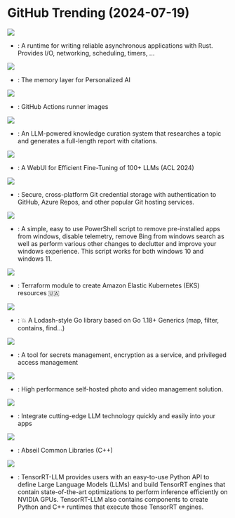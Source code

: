# GitHub Trending (2024-07-19)

![](https://img.shields.io/badge/Rust-New%20121-green?style=flat-square&logo=appveyor)
- [](https://github.comundefined): A runtime for writing reliable asynchronous applications with Rust. Provides I/O, networking, scheduling, timers, ...

![](https://img.shields.io/badge/Python-New%20757-green?style=flat-square&logo=appveyor)
- [](https://github.comundefined): The memory layer for Personalized AI

![](https://img.shields.io/badge/PowerShell-New%2012-green?style=flat-square&logo=appveyor)
- [](https://github.comundefined): GitHub Actions runner images

![](https://img.shields.io/badge/Python-New%20291-green?style=flat-square&logo=appveyor)
- [](https://github.comundefined): An LLM-powered knowledge curation system that researches a topic and generates a full-length report with citations.

![](https://img.shields.io/badge/Python-New%20253-green?style=flat-square&logo=appveyor)
- [](https://github.comundefined): A WebUI for Efficient Fine-Tuning of 100+ LLMs (ACL 2024)

![](https://img.shields.io/badge/C%23-New%20121-green?style=flat-square&logo=appveyor)
- [](https://github.comundefined): Secure, cross-platform Git credential storage with authentication to GitHub, Azure Repos, and other popular Git hosting services.

![](https://img.shields.io/badge/PowerShell-New%20265-green?style=flat-square&logo=appveyor)
- [](https://github.comundefined): A simple, easy to use PowerShell script to remove pre-installed apps from windows, disable telemetry, remove Bing from windows search as well as perform various other changes to declutter and improve your windows experience. This script works for both windows 10 and windows 11.

![](https://img.shields.io/badge/HCL-New%204-green?style=flat-square&logo=appveyor)
- [](https://github.comundefined): Terraform module to create Amazon Elastic Kubernetes (EKS) resources 🇺🇦

![](https://img.shields.io/badge/Go-New%2043-green?style=flat-square&logo=appveyor)
- [](https://github.comundefined): 💥 A Lodash-style Go library based on Go 1.18+ Generics (map, filter, contains, find...)

![](https://img.shields.io/badge/Go-New%20168-green?style=flat-square&logo=appveyor)
- [](https://github.comundefined): A tool for secrets management, encryption as a service, and privileged access management

![](https://img.shields.io/badge/TypeScript-New%20100-green?style=flat-square&logo=appveyor)
- [](https://github.comundefined): High performance self-hosted photo and video management solution.

![](https://img.shields.io/badge/C%23-New%2045-green?style=flat-square&logo=appveyor)
- [](https://github.comundefined): Integrate cutting-edge LLM technology quickly and easily into your apps

![](https://img.shields.io/badge/C%2B%2B-New%2081-green?style=flat-square&logo=appveyor)
- [](https://github.comundefined): Abseil Common Libraries (C++)

![](https://img.shields.io/badge/C%2B%2B-New%2042-green?style=flat-square&logo=appveyor)
- [](https://github.comundefined): TensorRT-LLM provides users with an easy-to-use Python API to define Large Language Models (LLMs) and build TensorRT engines that contain state-of-the-art optimizations to perform inference efficiently on NVIDIA GPUs. TensorRT-LLM also contains components to create Python and C++ runtimes that execute those TensorRT engines.

